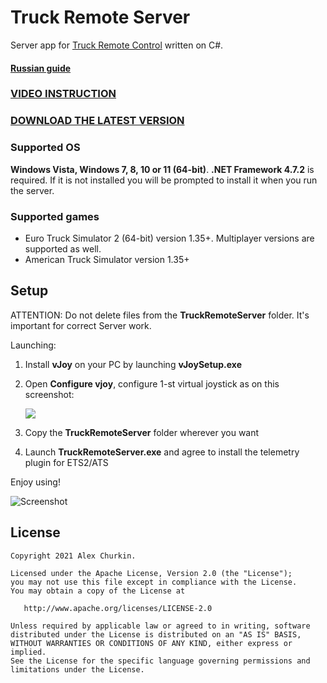 Truck Remote Server
====================
Server app for [Truck Remote Control](https://github.com/alexChurkin/TruckRemoteControl) written on C#.

#### [Russian guide](README_ru.md)

### [VIDEO INSTRUCTION](https://www.youtube.com/watch?v=qJOPYtYDHOo)

### [DOWNLOAD THE LATEST VERSION](https://github.com/alexChurkin/TruckRemoteServer/releases)

### Supported OS
**Windows Vista, Windows 7, 8, 10 or 11 (64-bit)**.
**.NET Framework 4.7.2** is required. If it is not installed you will be prompted to install it when you run the server.

### Supported games

- Euro Truck Simulator 2 (64-bit) version 1.35+. Multiplayer versions are supported as well.
- American Truck Simulator version 1.35+

## Setup

ATTENTION: Do not delete files from the **TruckRemoteServer** folder. It's important for correct Server work.

Launching:
1) Install **vJoy** on your PC by launching **vJoySetup.exe**
2) Open **Configure vjoy**, configure 1-st virtual joystick as on this screenshot:

    ![](https://github.com/alexChurkin/TruckRemoteServer/raw/master/Screenshot_vjoy_conf.png)
	
3) Сopy the **TruckRemoteServer** folder wherever you want
4) Launch **TruckRemoteServer.exe** and agree to install the telemetry plugin for ETS2/ATS

Enjoy using!

![Screenshot](https://github.com/alexChurkin/TruckRemoteServer/raw/master/Screenshot.png)


## License

    Copyright 2021 Alex Churkin.

    Licensed under the Apache License, Version 2.0 (the "License");
    you may not use this file except in compliance with the License.
    You may obtain a copy of the License at

       http://www.apache.org/licenses/LICENSE-2.0

    Unless required by applicable law or agreed to in writing, software
    distributed under the License is distributed on an "AS IS" BASIS,
    WITHOUT WARRANTIES OR CONDITIONS OF ANY KIND, either express or implied.
    See the License for the specific language governing permissions and
    limitations under the License.